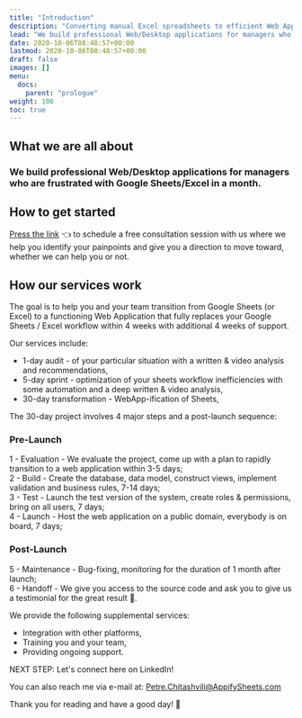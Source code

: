 ```yaml
---
title: "Introduction"
description: "Converting manual Excel spreadsheets to efficient Web Applications"
lead: "We build professional Web/Desktop applications for managers who are frustrated with Google Sheets/Excel in a month."
date: 2020-10-06T08:48:57+00:00
lastmod: 2020-10-06T08:48:57+00:00
draft: false
images: []
menu:
  docs:
    parent: "prologue"
weight: 100
toc: true
---
```


## What we are all about

### We build professional Web/Desktop applications for managers who are frustrated with Google Sheets/Excel in a month.

## How to get started

[Press the link](http://calendar.com/appify-sheets) 👈 to schedule a free consultation session with us where we help you identify your painpoints and give you a direction to move toward, whether we can help you or not.

## How our services work

The goal is to help you and your team transition from Google Sheets (or Excel) to a functioning Web Application that fully replaces your Google Sheets / Excel workflow within 4 weeks with additional 4 weeks of support.

Our services include:

- 1-day audit - of your particular situation with a written & video analysis and recommendations,
- 5-day sprint - optimization of your sheets workflow inefficiencies with some automation and a deep written & video analysis,
- 30-day transformation - WebApp-ification of Sheets,

The 30-day project involves 4 major steps and a post-launch sequence:

### Pre-Launch 

1 - Evaluation - We evaluate the project, come up with a plan to rapidly transition to a web application within 3-5 days;  
2 - Build - Create the database, data model, construct views, implement validation and business rules, 7-14 days;  
3 - Test - Launch the test version of the system, create roles & permissions, bring on all users, 7 days;  
4 - Launch - Host the web application on a public domain, everybody is on board, 7 days;  

### Post-Launch

5 - Maintenance - Bug-fixing, monitoring for the duration of 1 month after launch;  
6 - Handoff - We give you access to the source code and ask you to give us a testimonial for the great result 🙂.  

We provide the following supplemental services:

- Integration with other platforms,
- Training you and your team,
- Providing ongoing support.

NEXT STEP: Let's connect here on LinkedIn!

You can also reach me via e-mail at:
Petre.Chitashvili@AppifySheets.com

Thank you for reading and have a good day! 🙂
